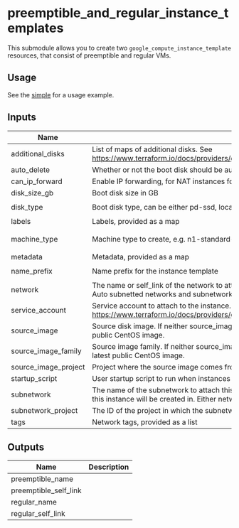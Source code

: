 # preemptible_and_regular_instance_templates

This submodule allows you to create two `google_compute_instance_template`
resources, that consist of preemptible and regular VMs.

## Usage

See the [simple](examples/preemptible_and_regular_instance_templates/simple) for a usage example.

[^]: (autogen_docs_start)

## Inputs

| Name | Description | Type | Default | Required |
|------|-------------|:----:|:-----:|:-----:|
| additional\_disks | List of maps of additional disks. See https://www.terraform.io/docs/providers/google/r/compute\_instance\_template.html#disk\_name | list | `<list>` | no |
| auto\_delete | Whether or not the boot disk should be auto-deleted | string | `"true"` | no |
| can\_ip\_forward | Enable IP forwarding, for NAT instances for example | string | `"false"` | no |
| disk\_size\_gb | Boot disk size in GB | string | `"100"` | no |
| disk\_type | Boot disk type, can be either pd-ssd, local-ssd, or pd-standard | string | `"pd-standard"` | no |
| labels | Labels, provided as a map | map | `<map>` | no |
| machine\_type | Machine type to create, e.g. n1-standard-1 | string | `"n1-standard-1"` | no |
| metadata | Metadata, provided as a map | map | `<map>` | no |
| name\_prefix | Name prefix for the instance template | string | `"default-it"` | no |
| network | The name or self\_link of the network to attach this interface to. Use network attribute for Legacy or Auto subnetted networks and subnetwork for custom subnetted networks. | string | `""` | no |
| service\_account | Service account to attach to the instance. See https://www.terraform.io/docs/providers/google/r/compute\_instance\_template.html#service\_account. | map | n/a | yes |
| source\_image | Source disk image. If neither source\_image nor source\_image\_family is specified, defaults to the latest public CentOS image. | string | `""` | no |
| source\_image\_family | Source image family. If neither source\_image nor source\_image\_family is specified, defaults to the latest public CentOS image. | string | `""` | no |
| source\_image\_project | Project where the source image comes from | string | `""` | no |
| startup\_script | User startup script to run when instances spin up | string | `""` | no |
| subnetwork | The name of the subnetwork to attach this interface to. The subnetwork must exist in the same region this instance will be created in. Either network or subnetwork must be provided. | string | `""` | no |
| subnetwork\_project | The ID of the project in which the subnetwork belongs. If it is not provided, the provider project is used. | string | `""` | no |
| tags | Network tags, provided as a list | list | `<list>` | no |

## Outputs

| Name | Description |
|------|-------------|
| preemptible\_name |  |
| preemptible\_self\_link |  |
| regular\_name |  |
| regular\_self\_link |  |

[^]: (autogen_docs_end)